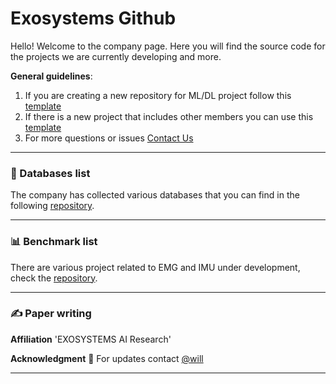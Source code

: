 # Exosystems Github

Hello! Welcome to the company page. 
Here you will find the source code for the projects we are currently developing and more.

**General guidelines**: 
1. If you are creating a new repository for ML/DL project follow this [template](https://github.com/Exosystems/RnD_template_repo) 
2. If there is a new project that includes other members you can use this [template](https://github.com/orgs/Exosystems/projects/18)
3. For more questions or issues [Contact Us](mailto:exosystems@exosystems.io)
   
---

### 💾 Databases list 

The company has collected various databases that you can find in the following [repository](https://github.com/Exosystems/RnD_databases).

---

### 📊 Benchmark list 

There are various project related to EMG and IMU under development, check the [repository](https://github.com/Exosystems/RnD_benchmark). 

---

### ✍️ Paper writing 

**Affiliation**
'EXOSYSTEMS AI Research'

**Acknowledgment**
👀 For updates contact [@will](mailto:will@exosystems.io)

---
